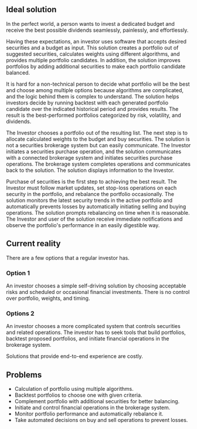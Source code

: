 ## Ideal solution
In the perfect world, a person wants to invest a dedicated budget and receive the best possible dividends seamlessly, painlessly, and effortlessly.

Having these expectations, an investor uses software that accepts desired securities and a budget as input. This solution creates a portfolio out of suggested securities, calculates weights using different algorithms, and provides multiple portfolio candidates. In addition, the solution improves portfolios by adding additional securities to make each portfolio candidate balanced. 

It is hard for a non-technical person to decide what portfolio will be the best and choose among multiple options because algorithms are complicated, and the logic behind them is complex to understand. The solution helps investors decide by running backtest with each generated portfolio candidate over the indicated historical period and provides results. The result is the best-performed portfolios categorized by risk, volatility, and dividends.

The Investor chooses a portfolio out of the resulting list. The next step is to allocate calculated weights to the budget and buy securities. The solution is not a securities brokerage system but can easily communicate. The Investor initiates a securities purchase operation, and the solution communicates with a connected brokerage system and initiates securities purchase operations. The brokerage system completes operations and communicates back to the solution. The solution displays information to the Investor.

Purchase of securities is the first step to achieving the best result. The Investor must follow market updates, set stop-loss operations on each security in the portfolio, and rebalance the portfolio occasionally. The solution monitors the latest security trends in the active portfolio and automatically prevents losses by automatically initiating selling and buying operations. The solution prompts rebalancing on time when it is reasonable. The Investor and user of the solution receive immediate notifications and observe the portfolio's performance in an easily digestible way.

## Current reality
There are a few options that a regular investor has. 

### Option 1
An investor chooses a simple self-driving solution by choosing acceptable risks and scheduled or occasional financial investments. 
There is no control over portfolio, weights, and timing. 

### Options 2
An investor chooses a more complicated system that controls securities and related operations.
The investor has to seek tools that build portfolios, backtest proposed portfolios, and initiate financial operations in the brokerage system.

Solutions that provide end-to-end experience are costly.

## Problems
* Calculation of portfolio using multiple algorithms.
* Backtest portfolios to choose one with given criteria.
* Complement portfolio with additional securities for better balancing.
* Initiate and control financial operations in the brokerage system.
* Monitor portfolio performance and automatically rebalance it.
* Take automated decisions on buy and sell operations to prevent losses.



